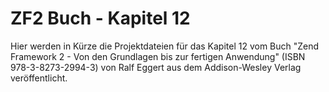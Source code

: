 ZF2 Buch - Kapitel 12
=====================

Hier werden in Kürze die Projektdateien für das Kapitel 12 vom Buch
"Zend Framework 2 - Von den Grundlagen bis zur fertigen Anwendung"
(ISBN 978-3-8273-2994-3) von Ralf Eggert aus dem Addison-Wesley 
Verlag veröffentlicht. 

